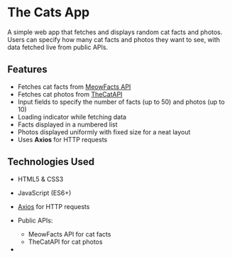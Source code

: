 # The Cats App

A simple web app that fetches and displays random cat facts and photos. Users can specify how many cat facts and photos they want to see, with data fetched live from public APIs.

## Features

- Fetches cat facts from [MeowFacts API](https://meowfacts.herokuapp.com/)
- Fetches cat photos from [TheCatAPI](https://thecatapi.com/)
- Input fields to specify the number of facts (up to 50) and photos (up to 10)
- Loading indicator while fetching data
- Facts displayed in a numbered list
- Photos displayed uniformly with fixed size for a neat layout
- Uses **Axios** for HTTP requests

## Technologies Used

- HTML5 & CSS3
- JavaScript (ES6+)
- [Axios](https://axios-http.com/) for HTTP requests
- Public APIs:
  - MeowFacts API for cat facts
  - TheCatAPI for cat photos

-
